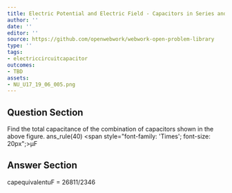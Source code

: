 ```yaml
---
title: Electric Potential and Electric Field - Capacitors in Series and Parallel
author: ''
date: ''
editor: ''
source: https://github.com/openwebwork/webwork-open-problem-library
type: ''
tags:
- electriccircuitcapacitor
outcomes:
- TBD
assets:
- NU_U17_19_06_005.png
---
```


## Question Section 

Find the total capacitance of the combination of capacitors shown in the above figure.
ans_rule(40) <span style="font-family: 'Times'; font-size: 20px";>&mu;F<span>


## Answer Section

capequivalentuF = 26811/2346